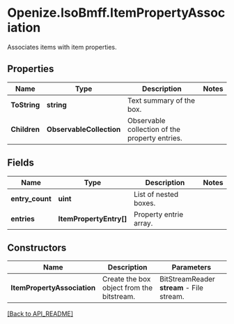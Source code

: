 # Openize.IsoBmff.ItemPropertyAssociation

Associates items with item properties.

## Properties

Name | Type | Description | Notes
------------ | ------------- | ------------- | -------------
**ToString** | **string** | Text summary of the box. | 
**Children** | **ObservableCollection<ItemPropertyEntry>** | Observable collection of the property entries. | 

## Fields

Name | Type | Description | Notes
------------ | ------------- | ------------- | -------------
**entry_count** | **uint** | List of nested boxes. | 
**entries** | **ItemPropertyEntry[]** | Property entrie array. | 

## Constructors

Name | Description | Parameters
------------ | ------------- | -------------
**ItemPropertyAssociation** | Create the box object from the bitstream. | BitStreamReader <b>stream</b> - File stream.

[[Back to API_README]](API_README.md)